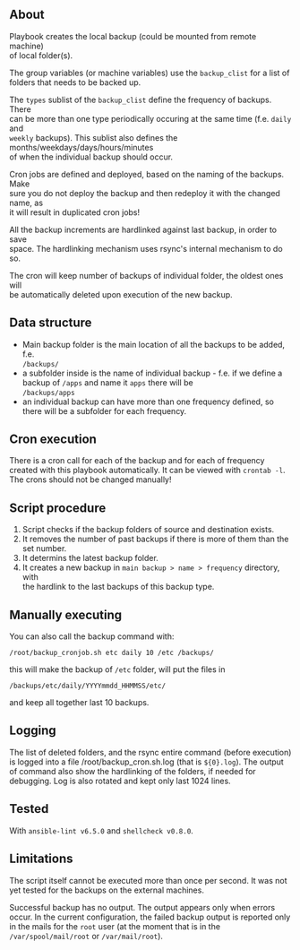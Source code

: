 ## About

Playbook creates the local backup (could be mounted from remote machine)  
of local folder(s).

The group variables (or machine variables) use the `backup_clist` for a list of  
folders that needs to be backed up.

The `types` sublist of the `backup_clist` define the frequency of backups. There  
can be more than one type periodically occuring at the same time (f.e. `daily` and  
`weekly` backups). This sublist also defines the months/weekdays/days/hours/minutes  
of when the individual backup should occur.

Cron jobs are defined and deployed, based on the naming of the backups. Make  
sure you do not deploy the backup and then redeploy it with the changed name, as  
it will result in duplicated cron jobs!

All the backup increments are hardlinked against last backup, in order to save  
space. The hardlinking mechanism uses rsync's internal mechanism to do so.

The cron will keep number of backups of individual folder, the oldest ones will  
be automatically deleted upon execution of the new backup.

## Data structure

*   Main backup folder is the main location of all the backups to be added, f.e.  
    `/backups/`
*   a subfolder inside is the name of individual backup - f.e. if we define a  
    backup of `/apps` and name it `apps` there will be  
    `/backups/apps`
*   an individual backup can have more than one frequency defined, so there will
    be a subfolder for each frequency.

## Cron execution

There is a cron call for each of the backup and for each of frequency created with
this playbook automatically. It can be viewed with `crontab -l`. The crons should
not be changed manually!

## Script procedure

1.  Script checks if the backup folders of source and destination exists.
2.  It removes the number of past backups if there is more of them than the set number.
3.  It determins the latest backup folder.
4.  It creates a new backup in `main backup > name > frequency` directory, with  
    the hardlink to the last backups of this backup type.

## Manually executing

You can also call the backup command with:

`/root/backup_cronjob.sh etc daily 10 /etc /backups/`

this will make the backup of `/etc` folder, will put the files in

`/backups/etc/daily/YYYYmmdd_HHMMSS/etc/`

and keep all together last 10 backups.

## Logging

The list of deleted folders, and the rsync entire command (before execution) is
logged into a file /root/backup_cron.sh.log (that is `${0}.log`).
The output of command also show the hardlinking of the folders, if needed for
debugging.
Log is also rotated and kept only last 1024 lines.

## Tested

With `ansible-lint v6.5.0` and `shellcheck v0.8.0`.

## Limitations

The script itself cannot be executed more than once per second. It was not yet
tested for the backups on the external machines.

Successful backup has no output. The output appears only when errors occur. In
the current configuration, the failed backup output is reported only in the mails
for the `root` user (at the moment that is in the `/var/spool/mail/root` or
`/var/mail/root`).
